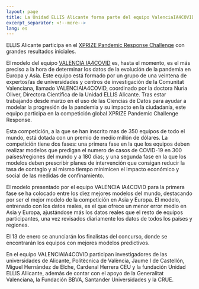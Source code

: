 ```yaml
---
layout: page
title: La Unidad ELLIS Alicante forma parte del equipo ValenciaIA4COVID del XPRIZE Pandemic Response Challenge
excerpt_separator: <!--more-->
lang: es
---
```


ELLIS Alicante participa en el [XPRIZE Pandemic Response Challenge](https://www.xprize.org/challenge/pandemicresponse) con grandes resultados iniciales.  

El modelo del equipo [VALENCIA IA4COVID](https://ellisalicante.org/xprize) es, hasta el momento, es el más preciso a la hora de determinar los datos de la evolución de la pandemia en Europa y Asia. Este equipo está formado por un grupo de una veintena de expertos/as de universidades y centros de investigación de la Comunitat  Valenciana,  llamado VALENCIAIA4COVID, coordinado por la doctora Nuria Oliver, Directora Científica de la Unidad ELLIS Alicante. Tras estar trabajando desde marzo en el uso de las Ciencias de Datos para ayudar a modelar la progresión de la pandemia y su impacto en la ciudadanía, este equipo participa en la competición global XPRIZE Pandemic Challenge Response. 

<!--more-->

Esta competición, a la que se han inscrito mas de 350 equipos de todo el mundo, está dotada con un premio de medio millón de dólares. La competición tiene dos fases: una primera fase en la que los equipos deben realizar modelos que predigan el numero de casos de COVID-19 en 300 países/regiones del mundo y a 180 días; y una segunda fase en la que los modelos deben prescribir planes de intervención que consigan reducir la tasa de contagio y al mismo tiempo minimicen el impacto económico y social de las medidas de confinamiento. 

El modelo presentado por el equipo VALENCIA IA4COVID para la primera fase se ha colocado entre los diez mejores modelos del mundo, destacando por ser el mejor modelo de la competición en Asia y Europa. El modelo, entrenado con los datos reales, es el que ofrece un menor error medio en Asia y Europa, ajustándose más los datos reales que el resto de equipos participantes, una vez revisados diariamente los datos de todos los países y regiones. 

El 13 de enero se anunciarán los finalistas del concurso, donde se encontrarán los equipos con mejores modelos predictivos. 

En  el  equipo VALENCIAIA4COVID  participan  investigadores  de  las universidades de Alicante, Politècnica de València, Jaume I de Castellón, Miguel Hernández de Elche, Cardenal Herrera CEU y la fundación Unidad ELLIS Allicante, además de contar con el apoyo de la Generalitat Valenciana, la Fundación  BBVA, Santander  Universidades  y  la  CRUE.
